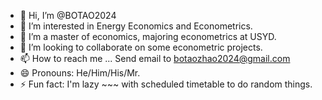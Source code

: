 - 👋 Hi, I’m @BOTAO2024
- 👀 I’m interested in Energy Economics and Econometrics.
- 🌱 I’m a master of economics, majoring econometrics at USYD. 
- 💞️ I’m looking to collaborate on some econometric projects. 
- 📫 How to reach me ... Send email to botaozhao2024@gmail.com
- 😄 Pronouns: He/Him/His/Mr.
- ⚡ Fun fact: I'm lazy ~~~ with scheduled timetable to do random things. 

<!---
BOTAO2024/BOTAO2024 is a ✨ special ✨ repository because its `README.md` (this file) appears on your GitHub profile.
You can click the Preview link to take a look at your changes.
--->
